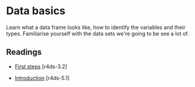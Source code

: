 # Data basics

Learn what a data frame looks like, how to identify the variables and their
types. Familiarise yourself with the data sets we're going to be see a lot of.

## Readings

  * [First steps](http://r4ds.had.co.nz/data-visualisation.html#first-steps) [r4ds-3.2]

  * [Introduction](http://r4ds.had.co.nz/transform.html#introduction-2) [r4ds-5.1]



